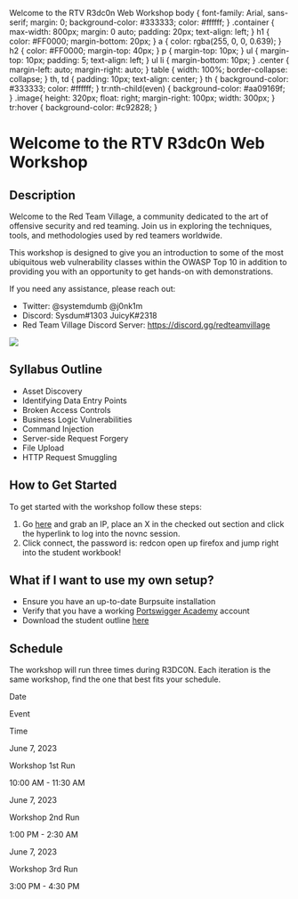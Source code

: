 Welcome to the RTV R3dc0n Web Workshop body { font-family: Arial, sans-serif; margin: 0; background-color: #333333; color: #ffffff; } .container { max-width: 800px; margin: 0 auto; padding: 20px; text-align: left; } h1 { color: #FF0000; margin-bottom: 20px; } a { color: rgba(255, 0, 0, 0.639); } h2 { color: #FF0000; margin-top: 40px; } p { margin-top: 10px; } ul { margin-top: 10px; padding: 5; text-align: left; } ul li { margin-bottom: 10px; } .center { margin-left: auto; margin-right: auto; } table { width: 100%; border-collapse: collapse; } th, td { padding: 10px; text-align: center; } th { background-color: #333333; color: #ffffff; } tr:nth-child(even) { background-color: #aa09169f; } .image{ height: 320px; float: right; margin-right: 100px; width: 300px; } tr:hover { background-color: #c92828; }

Welcome to the RTV R3dc0n Web Workshop
======================================

Description
-----------

Welcome to the Red Team Village, a community dedicated to the art of offensive security and red teaming. Join us in exploring the techniques, tools, and methodologies used by red teamers worldwide.

This workshop is designed to give you an introduction to some of the most ubiquitous web vulnerability classes within the OWASP Top 10 in addition to providing you with an opportunity to get hands-on with demonstrations.

If you need any assistance, please reach out:

*   Twitter: @systemdumb @j0nk1m
*   Discord: Sysdum#1303 JuicyK#2318
*   Red Team Village Discord Server: https://discord.gg/redteamvillage

![](https://redteamvillage.io/assets/images/rtv-2020-icon-servericon.png)

Syllabus Outline
----------------

*   Asset Discovery
*   Identifying Data Entry Points
*   Broken Access Controls
*   Business Logic Vulnerabilities
*   Command Injection
*   Server-side Request Forgery
*   File Upload
*   HTTP Request Smuggling

How to Get Started
------------------

To get started with the workshop follow these steps:

1.  Go [here](https://bit.ly/3RziogR) and grab an IP, place an X in the checked out section and click the hyperlink to log into the novnc session.
2.  Click connect, the password is: redcon open up firefox and jump right into the student workbook!

What if I want to use my own setup?
-----------------------------------

*   Ensure you have an up-to-date Burpsuite installation
*   Verify that you have a working [Portswigger Academy](https://portswigger.net/web-security) account
*   Download the student outline [here](https://bit.ly/3TwGScz)

Schedule
--------

The workshop will run three times during R3DC0N. Each iteration is the same workshop, find the one that best fits your schedule.

Date

Event

Time

June 7, 2023

Workshop 1st Run

10:00 AM - 11:30 AM

June 7, 2023

Workshop 2nd Run

1:00 PM - 2:30 AM

June 7, 2023

Workshop 3rd Run

3:00 PM - 4:30 PM